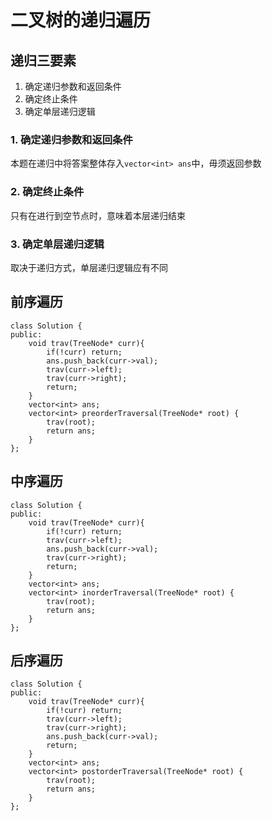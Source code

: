 # 二叉树的递归遍历

## 递归三要素
1. 确定递归参数和返回条件
2. 确定终止条件
3. 确定单层递归逻辑

### 1. 确定递归参数和返回条件
本题在递归中将答案整体存入`vector<int> ans`中，毋须返回参数

### 2. 确定终止条件
只有在进行到空节点时，意味着本层递归结束

### 3. 确定单层递归逻辑
取决于递归方式，单层递归逻辑应有不同

## 前序遍历
```
class Solution {
public:
    void trav(TreeNode* curr){
        if(!curr) return;
        ans.push_back(curr->val);
        trav(curr->left);
        trav(curr->right);
        return;
    }
    vector<int> ans;
    vector<int> preorderTraversal(TreeNode* root) {
        trav(root);
        return ans;
    }
};
```

## 中序遍历
```
class Solution {
public:
    void trav(TreeNode* curr){
        if(!curr) return;
        trav(curr->left);
        ans.push_back(curr->val);
        trav(curr->right);
        return;
    }
    vector<int> ans;
    vector<int> inorderTraversal(TreeNode* root) {
        trav(root);
        return ans;
    }
};
```

## 后序遍历
```
class Solution {
public:
    void trav(TreeNode* curr){
        if(!curr) return;
        trav(curr->left);
        trav(curr->right);
        ans.push_back(curr->val);
        return;
    }
    vector<int> ans;
    vector<int> postorderTraversal(TreeNode* root) {
        trav(root);
        return ans;
    }
};
```
